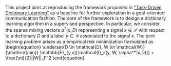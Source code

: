 This project aims at reproducing the framework proposed in ["Task-Driven Dictionary Learning"](https://arxiv.org/pdf/1009.5358) as a baseline for further exploration in a goal-oriented communication fashion. The core of the framework is to design a dictionary learning algorithm in a supervised perspective. In particular, we consider the sparse mixing vectors $\alpha^*(x,D)$ representing a signal $x \in \mathcal{X}$ with respect to a dictionary $D$ and a label $y \in \mathcal{Y}$ associated to the signal $x$. The joint learning problem arises as a empirical risk minimization formulated as 
\begin{equation}
\underset{D \in \mathcal{D}, W \in \mathcal{W}}{\mathrm{min}} \mathbb{E}_{y,x}[\mathcal{l}_s(y, W, \alpha^*(x,D))] + \frac{\ni}{2}||W||_F^2
\end{equation}

